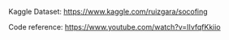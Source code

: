 Kaggle Dataset: https://www.kaggle.com/ruizgara/socofing

Code reference: https://www.youtube.com/watch?v=IIvfqfKkiio
